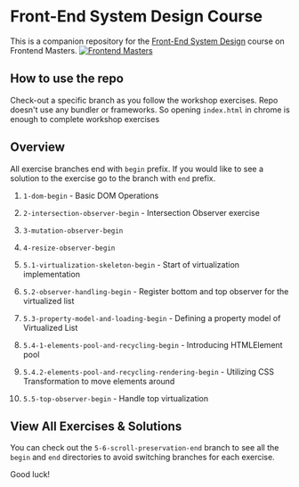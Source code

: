 
# Front-End System Design Course

This is a companion repository for the [Front-End System Design](https://frontendmasters.com/courses/frontend-system-design) course on Frontend Masters.
[![Frontend Masters](https://static.frontendmasters.com/assets/brand/logos/full.png)](https://frontendmasters.com/courses/frontend-system-design)

## How to use the repo
Check-out a specific branch as you follow the workshop exercises.
Repo doesn't use any bundler or frameworks. So opening `index.html` in chrome
is enough to complete workshop exercises

## Overview
All exercise branches end with `begin` prefix. If you would like to see a solution
to the exercise go to the branch with `end` prefix.

1. `1-dom-begin` - Basic DOM Operations
2. `2-intersection-observer-begin` - Intersection Observer exercise
3. `3-mutation-observer-begin`
4. `4-resize-observer-begin`
5. `5.1-virtualization-skeleton-begin` - Start of virtualization implementation
6. `5.2-observer-handling-begin` - Register bottom and top observer for the virtualized list
7. `5.3-property-model-and-loading-begin` - Defining a property model of Virtualized List
8. `5.4-1-elements-pool-and-recycling-begin` - Introducing HTMLElement pool
9. `5.4.2-elements-pool-and-recycling-rendering-begin` - Utilizing CSS Transformation to move elements around

10. `5.5-top-observer-begin` - Handle top virtualization

## View All Exercises & Solutions

You can check out the `5-6-scroll-preservation-end` branch to see all the `begin` and `end` directories to avoid switching branches for each exercise.

Good luck!
